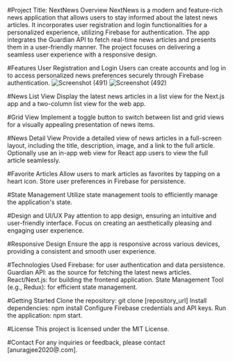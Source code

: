 #Project Title: NextNews
Overview
NextNews is a modern and feature-rich news application that allows users to stay informed about the latest news articles. It incorporates user registration and login functionalities for a personalized experience, utilizing Firebase for authentication. The app integrates the Guardian API to fetch real-time news articles and presents them in a user-friendly manner. The project focuses on delivering a seamless user experience with a responsive design.

#Features
User Registration and Login
Users can create accounts and log in to access personalized news preferences securely through Firebase authentication.
![Screenshot (491)](https://github.com/Anurag-deo14/NextNews/assets/110685873/8e8ccbce-3464-45c9-ba1e-b91fa2bf06b6)
![Screenshot (492)](https://github.com/Anurag-deo14/NextNews/assets/110685873/3b81c9bb-170f-40a6-9490-c32e158270f8)

#News List View
Display the latest news articles in a list view for the Next.js app and a two-column list view for the web app.

#Grid View
Implement a toggle button to switch between list and grid views for a visually appealing presentation of news items.

#News Detail View
Provide a detailed view of news articles in a full-screen layout, including the title, description, image, and a link to the full article.
Optionally use an in-app web view for React app users to view the full article seamlessly.

#Favorite Articles
Allow users to mark articles as favorites by tapping on a heart icon.
Store user preferences in Firebase for persistence.

#State Management
Utilize state management tools to efficiently manage the application's state.

#Design and UI/UX
Pay attention to app design, ensuring an intuitive and user-friendly interface.
Focus on creating an aesthetically pleasing and engaging user experience.

#Responsive Design
Ensure the app is responsive across various devices, providing a consistent and smooth user experience.

#Technologies Used
Firebase: for user authentication and data persistence.
Guardian API: as the source for fetching the latest news articles.
React/Next.js: for building the frontend application.
State Management Tool (e.g., Redux): for efficient state management.

#Getting Started
Clone the repository: git clone [repository_url]
Install dependencies: npm install
Configure Firebase credentials and API keys.
Run the application: npm start.

#License
This project is licensed under the MIT License.

#Contact
For any inquiries or feedback, please contact [anuragjee2020@.com].

